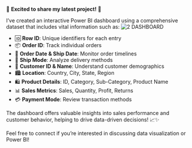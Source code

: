🚀 **Excited to share my latest project!** 🎉

I’ve created an interactive Power BI dashboard using a comprehensive dataset that includes vital information such as:
![2 DASHBOARD](https://github.com/user-attachments/assets/9e4f4808-91ed-4026-aa10-af1dc6db3786)


- 🆔 **Row ID**: Unique identifiers for each entry
- 📦 **Order ID**: Track individual orders
- 📅 **Order Date & Ship Date**: Monitor order timelines
- 🚚 **Ship Mode**: Analyze delivery methods
- 👤 **Customer ID & Name**: Understand customer demographics
- 🏙️ **Location**: Country, City, State, Region
- 🛍️ **Product Details**: ID, Category, Sub-Category, Product Name
- 📊 **Sales Metrics**: Sales, Quantity, Profit, Returns
- 💳 **Payment Mode**: Review transaction methods

The dashboard offers valuable insights into sales performance and customer behavior, helping to drive data-driven decisions! 📈✨

Feel free to connect if you’re interested in discussing data visualization or Power BI! 

